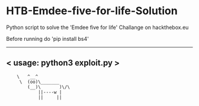 # HTB-Emdee-five-for-life-Solution
Python script to solve the 'Emdee five for life' Challange on hackthebox.eu

Before running do 'pip install bs4'

___________________________
< usage: python3 exploit.py >
 ---------------------------
        \   ^__^
         \  (oo)\_______
            (__)\       )\/\
                ||----w |
                ||     ||
                
                
